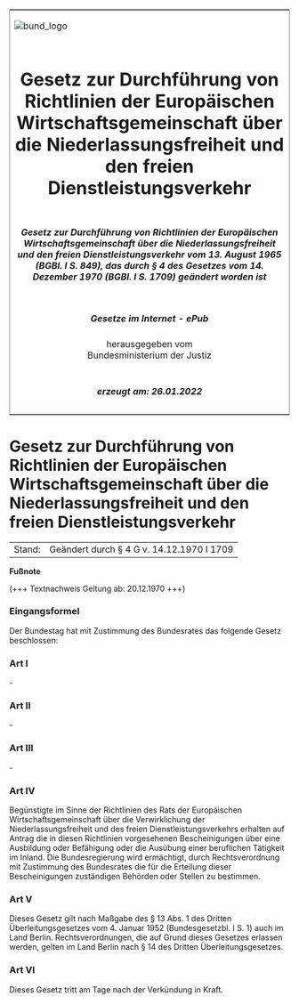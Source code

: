 <span id="DECKBLATT.html"></span>

<table border="0" frame="border" width="100%">

<tr valign="top">

<td align="left">

![bund\_logo](BfJ_2021_Web_de_de.gif)

</td>

<td align="right">

 

</td>

</tr>

<tr align="center" valign="middle">

<td colspan="2">

# Gesetz zur Durchführung von Richtlinien der Europäischen Wirtschaftsgemeinschaft über die Niederlassungsfreiheit und den freien Dienstleistungsverkehr

</td>

</tr>

<tr align="center" valign="middle">

<td colspan="2">

##### Gesetz zur Durchführung von Richtlinien der Europäischen Wirtschaftsgemeinschaft über die Niederlassungsfreiheit und den freien Dienstleistungsverkehr vom 13. August 1965 (BGBl. I S. 849), das durch § 4 des Gesetzes vom 14. Dezember 1970 (BGBl. I S. 1709) geändert worden ist

</td>

</tr>

<tr align="center" valign="middle">

<td colspan="2">

  
  

##### Gesetze im Internet - ePub  
  
herausgegeben vom  
Bundesministerium der Justiz

</td>

</tr>

<tr align="center" valign="bottom">

<td colspan="2">

  
  

##### erzeugt am: 26.01.2022

</td>

</tr>

</table>

<span id="BJNR008490965.html"></span>

# Gesetz zur Durchführung von Richtlinien der Europäischen Wirtschaftsgemeinschaft über die Niederlassungsfreiheit und den freien Dienstleistungsverkehr

<div>

<div class="jnhtml">

|        |                                           |
| ------ | ----------------------------------------- |
| Stand: | Geändert durch § 4 G v. 14.12.1970 I 1709 |

</div>

</div>

<div>

  
**Fußnote**

<div class="jnhtml">

<div>

<div class="jurAbsatz">

(+++ Textnachweis Geltung ab: 20.12.1970 +++)

</div>

</div>

</div>

</div>

<span id="BJNR008490965BJNE000100317.html"></span>

### Eingangsformel  

<div>

<div class="jnhtml">

<div>

<div class="jurAbsatz">

Der Bundestag hat mit Zustimmung des Bundesrates das folgende Gesetz
beschlossen:

</div>

</div>

</div>

</div>

<span id="BJNR008490965BJNE000200317.html"></span>

### Art I  

<div>

<div class="jnhtml">

<div>

<div class="jurAbsatz">

\-

</div>

</div>

</div>

</div>

<span id="BJNR008490965BJNE000300317.html"></span>

### Art II  

<div>

<div class="jnhtml">

<div>

<div class="jurAbsatz">

\-

</div>

</div>

</div>

</div>

<span id="BJNR008490965BJNE000400317.html"></span>

### Art III  

<div>

<div class="jnhtml">

<div>

<div class="jurAbsatz">

\-

</div>

</div>

</div>

</div>

<span id="BJNR008490965BJNE000500317.html"></span>

### Art IV  

<div>

<div class="jnhtml">

<div>

<div class="jurAbsatz">

Begünstigte im Sinne der Richtlinien des Rats der Europäischen
Wirtschaftsgemeinschaft über die Verwirklichung der
Niederlassungsfreiheit und des freien Dienstleistungsverkehrs erhalten
auf Antrag die in diesen Richtlinien vorgesehenen Bescheinigungen über
eine Ausbildung oder Befähigung oder die Ausübung einer beruflichen
Tätigkeit im Inland. Die Bundesregierung wird ermächtigt, durch
Rechtsverordnung mit Zustimmung des Bundesrates die für die Erteilung
dieser Bescheinigungen zuständigen Behörden oder Stellen zu bestimmen.

</div>

</div>

</div>

</div>

<span id="BJNR008490965BJNE000600317.html"></span>

### Art V  

<div>

<div class="jnhtml">

<div>

<div class="jurAbsatz">

Dieses Gesetz gilt nach Maßgabe des § 13 Abs. 1 des Dritten
Überleitungsgesetzes vom 4. Januar 1952 (Bundesgesetzbl. I S. 1) auch
im Land Berlin. Rechtsverordnungen, die auf Grund dieses Gesetzes
erlassen werden, gelten im Land Berlin nach § 14 des Dritten
Überleitungsgesetzes.

</div>

</div>

</div>

</div>

<span id="BJNR008490965BJNE000700317.html"></span>

### Art VI  

<div>

<div class="jnhtml">

<div>

<div class="jurAbsatz">

Dieses Gesetz tritt am Tage nach der Verkündung in Kraft.

</div>

</div>

</div>

</div>
